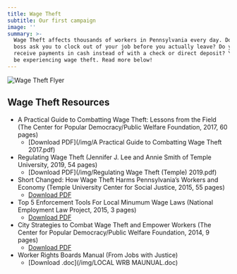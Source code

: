 ```yaml
---
title: Wage Theft
subtitle: Our first campaign
image: ''
summary: >-
  Wage Theft affects thousands of workers in Pennsylvania every day. Does your
  boss ask you to clock out of your job before you actually leave? Do you
  receive payments in cash instead of with a check or direct deposit? You might
  be experiencing wage theft. Read more below!
---
```

![Wage Theft Flyer](/img/flyer.png)

## Wage Theft Resources

* A Practical Guide to Combatting Wage Theft: Lessons from the Field (The Center for Popular Democracy/Public Welfare Foundation, 2017, 60 pages)
    * [Download PDF](/img/A Practical Guide to Combatting Wage Theft 2017.pdf)
* Regulating Wage Theft (Jennifer J. Lee and Annie Smith of Temple University, 2019, 54 pages)
    * [Download PDF](/img/Regulating Wage Theft (Temple) 2019.pdf)
* Short Changed: How Wage Theft Harms Pennsylvania’s Workers and Economy (Temple University Center for Social Justice, 2015, 55 pages)
    * [Download PDF](/img/wage-theft-in-pennsylvania-report-temple-2015.pdf)
* Top 5 Enforcement Tools For Local Minumum Wage Laws (National Employment Law Project, 2015, 3 pages)
    * [Download PDF](/img/Policy-Brief-Top-Five-Enforcement-Tools-Local-Minimum-Wage.pdf)
* City Strategies to Combat Wage Theft and Empower Workers (The Center for Popular Democracy/Public Welfare Foundation, 2014, 9 pages)
    * [Download PDF](/img/City-Strategies-to-Combat-Wage-Theft-and-Empower-Workers.pdf)
* Worker Rights Boards Manual (From Jobs with Justice)
    * [Download .doc](/img/LOCAL WRB MAUNUAL.doc)
